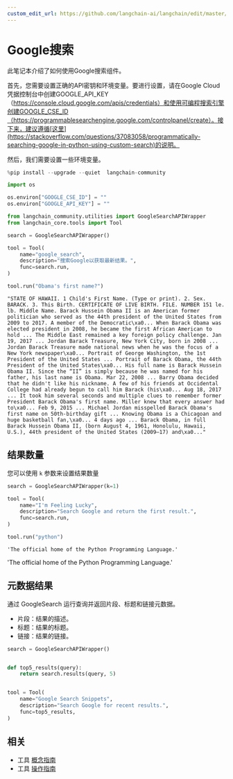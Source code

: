 ```yaml
---
custom_edit_url: https://github.com/langchain-ai/langchain/edit/master/docs/docs/integrations/tools/google_search.ipynb
---
```


# Google搜索

此笔记本介绍了如何使用Google搜索组件。

首先，您需要设置正确的API密钥和环境变量。要进行设置，请在Google Cloud凭据控制台中创建GOOGLE_API_KEY（https://console.cloud.google.com/apis/credentials）和使用可编程搜索引擎创建GOOGLE_CSE_ID（https://programmablesearchengine.google.com/controlpanel/create）。接下来，建议遵循[这里](https://stackoverflow.com/questions/37083058/programmatically-searching-google-in-python-using-custom-search)的说明。

然后，我们需要设置一些环境变量。

```python
%pip install --upgrade --quiet  langchain-community
```

```python
import os

os.environ["GOOGLE_CSE_ID"] = ""
os.environ["GOOGLE_API_KEY"] = ""
```

```python
from langchain_community.utilities import GoogleSearchAPIWrapper
from langchain_core.tools import Tool

search = GoogleSearchAPIWrapper()

tool = Tool(
    name="google_search",
    description="搜索Google以获取最新结果。",
    func=search.run,
)
```

```python
tool.run("Obama's first name?")
```

```output
"STATE OF HAWAII. 1 Child's First Name. (Type or print). 2. Sex. BARACK. 3. This Birth. CERTIFICATE OF LIVE BIRTH. FILE. NUMBER 151 le. lb. Middle Name. Barack Hussein Obama II is an American former politician who served as the 44th president of the United States from 2009 to 2017. A member of the Democratic\xa0... When Barack Obama was elected president in 2008, he became the first African American to hold ... The Middle East remained a key foreign policy challenge. Jan 19, 2017 ... Jordan Barack Treasure, New York City, born in 2008 ... Jordan Barack Treasure made national news when he was the focus of a New York newspaper\xa0... Portrait of George Washington, the 1st President of the United States ... Portrait of Barack Obama, the 44th President of the United States\xa0... His full name is Barack Hussein Obama II. Since the “II” is simply because he was named for his father, his last name is Obama. Mar 22, 2008 ... Barry Obama decided that he didn't like his nickname. A few of his friends at Occidental College had already begun to call him Barack (his\xa0... Aug 18, 2017 ... It took him several seconds and multiple clues to remember former President Barack Obama's first name. Miller knew that every answer had to\xa0... Feb 9, 2015 ... Michael Jordan misspelled Barack Obama's first name on 50th-birthday gift ... Knowing Obama is a Chicagoan and huge basketball fan,\xa0... 4 days ago ... Barack Obama, in full Barack Hussein Obama II, (born August 4, 1961, Honolulu, Hawaii, U.S.), 44th president of the United States (2009–17) and\xa0..."
```

## 结果数量
您可以使用 `k` 参数来设置结果数量


```python
search = GoogleSearchAPIWrapper(k=1)

tool = Tool(
    name="I'm Feeling Lucky",
    description="Search Google and return the first result.",
    func=search.run,
)
```


```python
tool.run("python")
```



```output
'The official home of the Python Programming Language.'
```


'The official home of the Python Programming Language.'

## 元数据结果

通过 GoogleSearch 运行查询并返回片段、标题和链接元数据。

- 片段：结果的描述。
- 标题：结果的标题。
- 链接：结果的链接。


```python
search = GoogleSearchAPIWrapper()


def top5_results(query):
    return search.results(query, 5)


tool = Tool(
    name="Google Search Snippets",
    description="Search Google for recent results.",
    func=top5_results,
)
```

## 相关

- 工具 [概念指南](/docs/concepts/#tools)
- 工具 [操作指南](/docs/how_to/#tools)